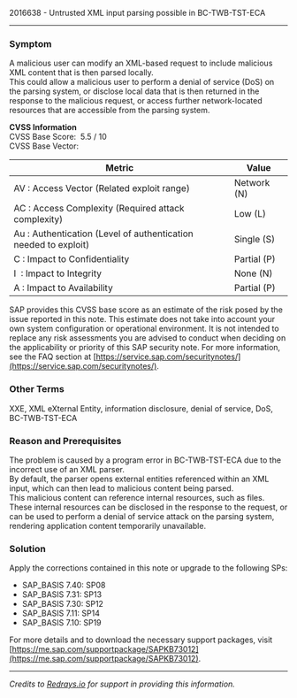 2016638 - Untrusted XML input parsing possible in BC-TWB-TST-ECA

---

### Symptom

A malicious user can modify an XML-based request to include malicious XML content that is then parsed locally.  
This could allow a malicious user to perform a denial of service (DoS) on the parsing system, or disclose local data that is then returned in the response to the malicious request, or access further network-located resources that are accessible from the parsing system.

**CVSS Information**  
CVSS Base Score:  5.5 / 10  
CVSS Base Vector:

| Metric                             | Value          |
|------------------------------------|----------------|
| AV : Access Vector (Related exploit range) | Network (N)    |
| AC : Access Complexity (Required attack complexity) | Low (L)       |
| Au : Authentication (Level of authentication needed to exploit) | Single (S)    |
| C : Impact to Confidentiality      | Partial (P)    |
| I  : Impact to Integrity           | None (N)       |
| A : Impact to Availability         | Partial (P)    |

SAP provides this CVSS base score as an estimate of the risk posed by the issue reported in this note. This estimate does not take into account your own system configuration or operational environment. It is not intended to replace any risk assessments you are advised to conduct when deciding on the applicability or priority of this SAP security note. For more information, see the FAQ section at [https://service.sap.com/securitynotes/](https://service.sap.com/securitynotes/).

### Other Terms

XXE, XML eXternal Entity, information disclosure, denial of service, DoS, BC-TWB-TST-ECA

### Reason and Prerequisites

The problem is caused by a program error in BC-TWB-TST-ECA due to the incorrect use of an XML parser.  
By default, the parser opens external entities referenced within an XML input, which can then lead to malicious content being parsed.  
This malicious content can reference internal resources, such as files.  
These internal resources can be disclosed in the response to the request, or can be used to perform a denial of service attack on the parsing system, rendering application content temporarily unavailable.

### Solution

Apply the corrections contained in this note or upgrade to the following SPs:

- SAP_BASIS 7.40: SP08
- SAP_BASIS 7.31: SP13
- SAP_BASIS 7.30: SP12
- SAP_BASIS 7.11: SP14
- SAP_BASIS 7.10: SP19

For more details and to download the necessary support packages, visit [https://me.sap.com/supportpackage/SAPKB73012](https://me.sap.com/supportpackage/SAPKB73012).

---

*Credits to [Redrays.io](https://redrays.io) for support in providing this information.*